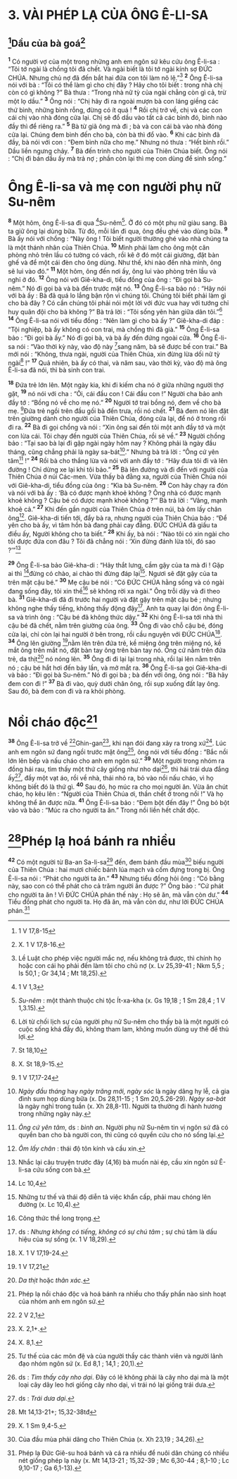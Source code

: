 # 3. VÀI PHÉP LẠ CỦA ÔNG Ê-LI-SA
## [^1*]Dầu của bà goá[^1]
<sup><b>1</b></sup> Có người vợ của một trong những anh em ngôn sứ kêu cứu ông Ê-li-sa : “Tôi tớ ngài là chồng tôi đã chết. Và ngài biết là tôi tớ ngài kính sợ ĐỨC CHÚA. Nhưng chủ nợ đã đến bắt hai đứa con tôi làm nô lệ.”[^2] <sup><b>2</b></sup> Ông Ê-li-sa nói với bà : “Tôi có thể làm gì cho chị đây ? Hãy cho tôi biết : trong nhà chị còn có gì không ?” Bà thưa : “Trong nhà nữ tỳ của ngài chẳng còn gì cả, trừ một lọ dầu.” <sup><b>3</b></sup> Ông nói : “Chị hãy đi ra ngoài mượn bà con láng giềng các thứ bình, những bình rỗng, đừng có ít quá ! <sup><b>4</b></sup> Rồi chị trở về, chị và các con cái chị vào nhà đóng cửa lại. Chị sẽ đổ dầu vào tất cả các bình đó, bình nào đầy thì để riêng ra.” <sup><b>5</b></sup> Bà từ giã ông mà đi ; bà và con cái bà vào nhà đóng cửa lại. Chúng đem bình đến cho bà, còn bà thì đổ vào. <sup><b>6</b></sup> Khi các bình đã đầy, bà nói với con : “Đem bình nữa cho mẹ.” Nhưng nó thưa : “Hết bình rồi.” Dầu liền ngưng chảy. <sup><b>7</b></sup> Bà đến trình cho người của Thiên Chúa biết. Ông nói : “Chị đi bán dầu ấy mà trả nợ ; phần còn lại thì mẹ con dùng để sinh sống.”

# Ông Ê-li-sa và mẹ con người phụ nữ Su-nêm
<sup><b>8</b></sup> Một hôm, ông Ê-li-sa đi qua [^2*]Su-nêm[^3]. Ở đó có một phụ nữ giàu sang. Bà ta giữ ông lại dùng bữa. Từ đó, mỗi lần đi qua, ông đều ghé vào dùng bữa. <sup><b>9</b></sup> Bà ấy nói với chồng : “Này ông ! Tôi biết người thường ghé vào nhà chúng ta là một thánh nhân của Thiên Chúa. <sup><b>10</b></sup> Mình phải làm cho ông một căn phòng nhỏ trên lầu có tường có vách, rồi kê ở đó một cái giường, đặt bàn ghế và để một cái đèn cho ông dùng. Như thế, khi nào đến nhà mình, ông sẽ lui vào đó.” <sup><b>11</b></sup> Một hôm, ông đến nơi ấy, ông lui vào phòng trên lầu và nghỉ ở đó. <sup><b>12</b></sup> Ông nói với Giê-kha-di, tiểu đồng của ông : “Đi gọi bà Su-nêm.” Nó đi gọi bà và bà đến trước mặt nó. <sup><b>13</b></sup> Ông Ê-li-sa bảo nó : “Hãy nói với bà ấy : Bà đã quá lo lắng bận rộn vì chúng tôi. Chúng tôi biết phải làm gì cho bà đây ? Có cần chúng tôi phải nói một lời với đức vua hay với tướng chỉ huy quân đội cho bà không ?” Bà trả lời : “Tôi sống yên hàn giữa dân tôi.”[^4] <sup><b>14</b></sup> Ông Ê-li-sa nói với tiểu đồng : “Nên làm gì cho bà ấy ?” Giê-kha-di đáp : “Tội nghiệp, bà ấy không có con trai, mà chồng thì đã già.” <sup><b>15</b></sup> Ông Ê-li-sa bảo : “Đi gọi bà ấy.” Nó đi gọi bà, và bà ấy đến đứng ngoài cửa. <sup><b>16</b></sup> Ông Ê-li-sa nói : “Vào thời kỳ này, vào độ này [^3*]sang năm, bà sẽ được bế con trai.” Bà mới nói : “Không, thưa ngài, người của Thiên Chúa, xin đừng lừa dối nữ tỳ ngài[^5] !” <sup><b>17</b></sup> Quả nhiên, bà ấy có thai, và năm sau, vào thời kỳ, vào độ mà ông Ê-li-sa đã nói, thì bà sinh con trai.

<sup><b>18</b></sup> Đứa trẻ lớn lên. Một ngày kia, khi đi kiếm cha nó ở giữa những người thợ gặt, <sup><b>19</b></sup> nó nói với cha : “Ôi, cái đầu con ! Cái đầu con !” Người cha bảo anh đầy tớ : “Bồng nó về cho mẹ nó.” <sup><b>20</b></sup> Người tớ trai bồng nó, đem về cho bà mẹ. [^4*]Đứa trẻ ngồi trên đầu gối bà đến trưa, rồi nó chết. <sup><b>21</b></sup> Bà đem nó lên đặt trên giường dành cho người của Thiên Chúa, đóng cửa lại, để nó ở trong rồi đi ra. <sup><b>22</b></sup> Bà đi gọi chồng và nói : “Xin ông sai đến tôi một anh đầy tớ và một con lừa cái. Tôi chạy đến người của Thiên Chúa, rồi sẽ về.” <sup><b>23</b></sup> Người chồng bảo : “Tại sao bà lại đi gặp ngài ngày hôm nay ? Không phải là ngày đầu tháng, cũng chẳng phải là ngày sa-bát[^6].” Nhưng bà trả lời : “Ông cứ yên tâm[^7] !” <sup><b>24</b></sup> Rồi bà cho thắng lừa và nói với anh đầy tớ : “Hãy đưa tôi đi và lên đường ! Chỉ dừng xe lại khi tôi bảo.” <sup><b>25</b></sup> Bà lên đường và đi đến với người của Thiên Chúa ở núi Các-men. Vừa thấy bà đằng xa, người của Thiên Chúa nói với Giê-kha-di, tiểu đồng của ông : “Kìa bà Su-nêm. <sup><b>26</b></sup> Con hãy chạy ra đón và nói với bà ấy : ‘Bà có được mạnh khoẻ không ? Ông nhà có được mạnh khoẻ không ? Cậu bé có được mạnh khoẻ không ?’” Bà trả lời : “Vâng, mạnh khoẻ cả.” <sup><b>27</b></sup> Khi đến gần người của Thiên Chúa ở trên núi, bà ôm lấy chân ông[^8]. Giê-kha-di tiến tới, đẩy bà ra, nhưng người của Thiên Chúa bảo : “Để yên cho bà ấy, vì tâm hồn bà đang phải cay đắng. ĐỨC CHÚA đã giấu ta điều ấy, Người không cho ta biết.” <sup><b>28</b></sup> Khi ấy, bà nói : “Nào tôi có xin ngài cho tôi được đứa con đâu ? Tôi đã chẳng nói : ‘Xin đừng đánh lừa tôi, đó sao ?’”[^9]

<sup><b>29</b></sup> Ông Ê-li-sa bảo Giê-kha-di : “Hãy thắt lưng, cầm gậy của ta mà đi ! Gặp ai thì [^5*]đừng có chào, ai chào thì đừng đáp lại[^10]. Ngươi sẽ đặt gậy của ta trên mặt cậu bé.” <sup><b>30</b></sup> Mẹ cậu bé nói : “Có ĐỨC CHÚA hằng sống và có ngài đang sống đây, tôi xin thề[^11] sẽ không rời xa ngài.” Ông trỗi dậy và đi theo bà. <sup><b>31</b></sup> Giê-kha-di đã đi trước hai người và đặt gậy trên mặt cậu bé ; nhưng không nghe thấy tiếng, không thấy động đậy[^12]. Anh ta quay lại đón ông Ê-li-sa và trình ông : “Cậu bé đã không thức dậy.” <sup><b>32</b></sup> Khi ông Ê-li-sa tới nhà thì cậu bé đã chết, nằm trên giường của ông. <sup><b>33</b></sup> Ông đi vào chỗ cậu bé, đóng cửa lại, chỉ còn lại hai người ở bên trong, rồi cầu nguyện với ĐỨC CHÚA[^13]. <sup><b>34</b></sup> Ông lên giường [^6*]nằm lên trên đứa trẻ, kề miệng ông trên miệng nó, kề mắt ông trên mắt nó, đặt bàn tay ông trên bàn tay nó. Ông cứ nằm trên đứa trẻ, da thịt[^14] nó nóng lên. <sup><b>35</b></sup> Ông đi đi lại lại trong nhà, rồi lại lên nằm trên nó ; cậu bé hắt hơi đến bảy lần, và mở mắt ra. <sup><b>36</b></sup> Ông Ê-li-sa gọi Giê-kha-di và bảo : “Đi gọi bà Su-nêm.” Nó đi gọi bà ; bà đến với ông, ông nói : “Bà hãy đem con đi !” <sup><b>37</b></sup> Bà đi vào, quỳ dưới chân ông, rồi sụp xuống đất lạy ông. Sau đó, bà đem con đi và ra khỏi phòng.

# Nồi cháo độc[^15]
<sup><b>38</b></sup> Ông Ê-li-sa trở về [^7*]Ghin-gan[^16], khi nạn đói đang xảy ra trong xứ[^17]. Lúc anh em ngôn sứ đang ngồi trước mặt ông[^18], ông nói với tiểu đồng : “Bắc nồi lớn lên bếp và nấu cháo cho anh em ngôn sứ.” <sup><b>39</b></sup> Một người trong nhóm ra đồng hái rau, tìm thấy một thứ cây giống như nho dại[^19], thì hái trái dưa đắng ấy[^20], đầy một vạt áo, rồi về nhà, thái nhỏ ra, bỏ vào nồi nấu cháo, vì họ không biết đó là thứ gì. <sup><b>40</b></sup> Sau đó, họ múc ra cho mọi người ăn. Vừa ăn chút cháo, họ kêu lên : “Người của Thiên Chúa ơi, thần chết ở trong nồi !” Và họ không thể ăn được nữa. <sup><b>41</b></sup> Ông Ê-li-sa bảo : “Đem bột đến đây !” Ông bỏ bột vào và bảo : “Múc ra cho người ta ăn.” Trong nồi liền hết chất độc.

# [^8*]Phép lạ hoá bánh ra nhiều
<sup><b>42</b></sup> Có một người từ Ba-an Sa-li-sa[^21] đến, đem bánh đầu mùa[^22] biếu người của Thiên Chúa : hai mươi chiếc bánh lúa mạch và cốm đựng trong bị. Ông Ê-li-sa nói : “Phát cho người ta ăn.” <sup><b>43</b></sup> Nhưng tiểu đồng hỏi ông : “Có bằng này, sao con có thể phát cho cả trăm người ăn được ?” Ông bảo : “Cứ phát cho người ta ăn ! Vì ĐỨC CHÚA phán thế này : Họ sẽ ăn, mà vẫn còn dư.” <sup><b>44</b></sup> Tiểu đồng phát cho người ta. Họ đã ăn, mà vẫn còn dư, như lời ĐỨC CHÚA phán.[^23]

[^1]: X. 1 V 17,8-16.
[^2]: Lề Luật cho phép việc người mắc nợ, nếu không trả được, thì chính họ hoặc con cái họ phải đến làm tôi cho chủ nợ (x. Lv 25,39-41 ; Nkm 5,5 ; Is 50,1 ; Gr 34,14 ; Mt 18,25).
[^3]: <i>Su-nêm</i> : một thành thuộc chi tộc Ít-xa-kha (x. Gs 19,18 ; 1 Sm 28,4 ; 1 V 1,3.15).
[^4]: Lời từ chối lịch sự của người phụ nữ Su-nêm cho thấy bà là một người có cuộc sống khá đầy đủ, không tham lam, không muốn dùng uy thế để thủ lợi.
[^5]: X. St 18,9-15.
[^6]: <i>Ngày đầu tháng</i> hay <i>ngày trăng mới, ngày sóc</i> là ngày dâng hy lễ, cả gia đình sum họp dùng bữa (x. Ds 28,11-15 ; 1 Sm 20,5.26-29). <i>Ngày sa-bát</i> là ngày nghỉ trong tuần (x. Xh 28,8-11). Người ta thường đi hành hương trong những ngày này.
[^7]: <i>Ông cứ yên tâm</i>, ds : <i>bình an</i>. Người phụ nữ Su-nêm tin vị ngôn sứ đã có quyền ban cho bà người con, thì cũng có quyền cứu cho nó sống lại.
[^8]: <i>Ôm lấy chân</i> : thái độ tôn kính và cầu xin.
[^9]: Nhắc lại câu truyện trước đây (4,16) bà muốn nài ép, cầu xin ngôn sứ Ê-li-sa cứu sống con bà.
[^10]: Những tư thế và thái độ diễn tả việc khẩn cấp, phải mau chóng lên đường (x. Lc 10,4).
[^11]: Công thức thề long trọng.
[^12]: ds : <i>Nhưng không có tiếng, không có sự chú tâm</i> ; sự chú tâm là dấu hiệu của sự sống (x. 1 V 18,29).
[^13]: X. 1 V 17,19-24.
[^14]: <i>Da thịt</i> hoặc <i>thân xác</i>.
[^15]: Phép lạ nồi cháo độc và hoá bánh ra nhiều cho thấy phần nào sinh hoạt của nhóm anh em ngôn sứ.
[^16]: X. 2,1+.
[^17]: X. 8,1.
[^18]: Tư thế của các môn đệ và của người thầy các thành viên và người lãnh đạo nhóm ngôn sứ (x. Ed 8,1 ; 14,1 ; 20,1).
[^19]: ds : <i>Tìm thấy cây nho dại</i>. Đây có lẽ không phải là cây nho dại mà là một loại cây dây leo hơi giống cây nho dại, vì trái nó lại giống trái dưa.
[^20]: ds : <i>Trái dưa dại</i>.
[^21]: X. 1 Sm 9,4-5.
[^22]: Của đầu mùa phải dâng cho Thiên Chúa (x. Xh 23,19 ; 34,26).
[^23]: Phép lạ Đức Giê-su hoá bánh và cá ra nhiều để nuôi dân chúng có nhiều nét giống phép lạ này (x. Mt 14,13-21 ; 15,32-39 ; Mc 6,30-44 ; 8,1-10 ; Lc 9,10-17 ; Ga 6,1-13).
[^1*]: 1 V 17,8-15
[^2*]: 1 V 1,3
[^3*]: St 18,10
[^4*]: 1 V 17,17-24
[^5*]: Lc 10,4
[^6*]: 1 V 17,21
[^7*]: 2 V 2,1
[^8*]: Mt 14,13-21+; 15,32-38tđ

